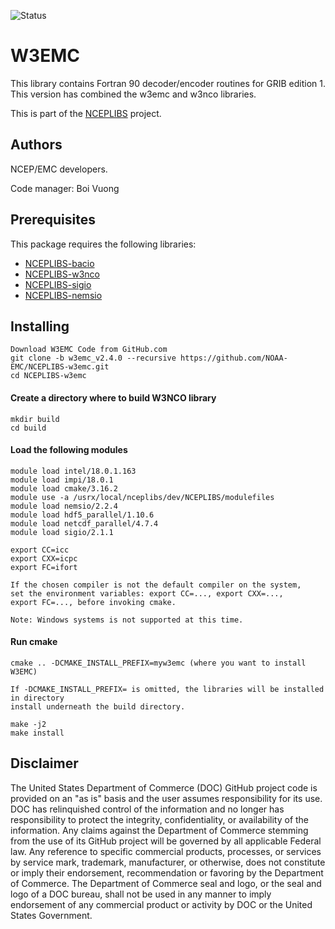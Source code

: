 ![Status](https://github.com/NOAA-EMC/NCEPLIBS-sp/workflows/Build%20and%20Test/badge.svg)

# W3EMC

This library contains Fortran 90 decoder/encoder
routines for GRIB edition 1. This version has combined the w3emc and w3nco libraries.

This is part of
the [NCEPLIBS](https://github.com/NOAA-EMC/NCEPLIBS) project.

## Authors

NCEP/EMC developers.

Code manager: Boi Vuong

## Prerequisites

This package requires the following libraries:
- [NCEPLIBS-bacio](https://github.com/NOAA-EMC/NCEPLIBS-bacio)
- [NCEPLIBS-w3nco](https://github.com/NOAA-EMC/NCEPLIBS-w3nco)
- [NCEPLIBS-sigio](https://github.com/NOAA-EMC/NCEPLIBS-sigio)
- [NCEPLIBS-nemsio](https://github.com/NOAA-EMC/NCEPLIBS-nemsio)

## Installing

```
Download W3EMC Code from GitHub.com
git clone -b w3emc_v2.4.0 --recursive https://github.com/NOAA-EMC/NCEPLIBS-w3emc.git
cd NCEPLIBS-w3emc
```
#### Create a directory where to build W3NCO library

```
mkdir build
cd build
```
#### Load the following modules 
```
module load intel/18.0.1.163
module load impi/18.0.1
module load cmake/3.16.2
module use -a /usrx/local/nceplibs/dev/NCEPLIBS/modulefiles
module load nemsio/2.2.4
module load hdf5_parallel/1.10.6
module load netcdf_parallel/4.7.4
module load sigio/2.1.1

export CC=icc
export CXX=icpc
export FC=ifort

If the chosen compiler is not the default compiler on the system,
set the environment variables: export CC=..., export CXX=..., 
export FC=..., before invoking cmake.

Note: Windows systems is not supported at this time.

```
#### Run cmake
```
cmake .. -DCMAKE_INSTALL_PREFIX=myw3emc (where you want to install W3EMC)

If -DCMAKE_INSTALL_PREFIX= is omitted, the libraries will be installed in directory 
install underneath the build directory.

make -j2
make install

```

## Disclaimer

The United States Department of Commerce (DOC) GitHub project code is
provided on an "as is" basis and the user assumes responsibility for
its use. DOC has relinquished control of the information and no longer
has responsibility to protect the integrity, confidentiality, or
availability of the information. Any claims against the Department of
Commerce stemming from the use of its GitHub project will be governed
by all applicable Federal law. Any reference to specific commercial
products, processes, or services by service mark, trademark,
manufacturer, or otherwise, does not constitute or imply their
endorsement, recommendation or favoring by the Department of
Commerce. The Department of Commerce seal and logo, or the seal and
logo of a DOC bureau, shall not be used in any manner to imply
endorsement of any commercial product or activity by DOC or the United
States Government.


